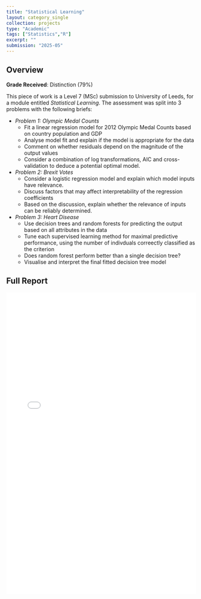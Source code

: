 ```yaml
---
title: "Statistical Learning"
layout: category_single
collection: projects
type: "Academic"
tags: ["Statistics","R"]
excerpt: ""
submission: "2025-05"
---
```


## Overview
**Grade Received**: Distinction (79%)

This piece of work is a Level 7 (MSc) submission to University of Leeds, for a module entitled *Statistical Learning*. The assessment was split into 3 problems with the following briefs:

- *Problem 1: Olympic Medal Counts*
	- Fit a linear regression model for 2012 Olympic Medal Counts based on country population and GDP
	- Analyse model fit and explain if the model is appropriate for the data
	- Comment on whether residuals depend on the magnitude of the output values
	- Consider a combination of log transformations, AIC and cross-validation to deduce a potential optimal model.
- *Problem 2: Brexit Votes*
	- Consider a logistic regression model and explain which model inputs have relevance.
	- Discuss factors that may affect interpretability of the regression coefficients
	- Based on the discussion, explain whether the relevance of inputs can be reliably determined.
- *Problem 3: Heart Disease*
	- Use decision trees and random forests for predicting the output based on all attributes in the data
	- Tune each supervised learning method for maximal predictive performance, using the number of indivduals correectly classified as the criterion
	- Does random forest perform better than a single decision tree?
	- Visualise and interpret the final fitted decision tree model 

## Full Report
<iframe src="{{ '/assets/Statistical Learning Ass2_A.pdf' | relative_url }}" width="100%" height="800px" style="border: none;"></iframe>
